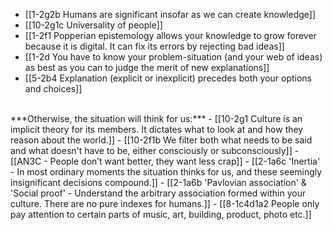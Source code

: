 - [[1-2g2b Humans are significant insofar as we can create knowledge]]
- [[10-2g1c Universality of people]]
- [[1-2f1 Popperian epistemology allows your knowledge to grow forever because it is digital. It can fix its errors by rejecting bad ideas]]
- [[1-2d You have to know your problem-situation (and your web of ideas) as best as you can to judge the merit of new explanations]]
- [[5-2b4 Explanation (explicit or inexplicit) precedes both your options and choices]]
<br>
***Otherwise, the situation will think for us:***
- [[10-2g1 Culture is an implicit theory for its members. It dictates what to look at and how they reason about the world.]]
- [[10-2f1b We filter both what needs to be said and what doesn't have to be, either consciously or subconsciously]]
- [[AN3C - People don’t want better, they want less crap]]
- [[2-1a6c 'Inertia' - In most ordinary moments the situation thinks for us, and these seemingly insignificant decisions compound.]]
- [[2-1a6b 'Pavlovian association' & 'Social proof' - Understand the arbitrary association formed within your culture. There are no pure indexes for humans.]]
- [[8-1c4d1a2 People only pay attention to certain parts of music, art, building, product, photo etc.]]
<br>
